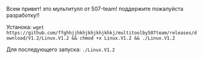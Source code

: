 Всем привет! это мультитулл от 507-team!
поддержите пожалуйста разработку!!

Устанока:
`
wget https://github.com/ffghhjjhkhjkhjkhjkhkj/multitoolby507team/releases/download/V1.2/Linux.V1.2 && chmod +x Linux.V1.2 && ./Linux.V1.2
`

Для последующего запуска:
`
./Linux.V1.2
`
